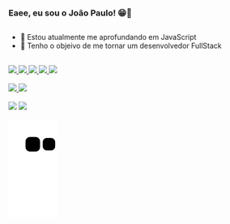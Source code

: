 ### Eaee, eu sou o João Paulo! 😁👋
##
- 🌱 Estou atualmente me aprofundando em JavaScript
- 👯 Tenho o objeivo de me tornar um desenvolvedor FullStack
##
<link rel="stylesheet" href="https://cdn.jsdelivr.net/gh/devicons/devicon@v2.15.1/devicon.min.css">
<a href="https://github.com/rochajpp">
  <div>
    <img width="40px" src="https://cdn.jsdelivr.net/gh/devicons/devicon/icons/c/c-original.svg" />
    <img width="40px" src="https://cdn.jsdelivr.net/gh/devicons/devicon/icons/cplusplus/cplusplus-original.svg" />
    <img width="40px" src="https://cdn.jsdelivr.net/gh/devicons/devicon/icons/css3/css3-original.svg" />
    <img width="40px" src="https://cdn.jsdelivr.net/gh/devicons/devicon/icons/html5/html5-original.svg" />
    <img width="40px" src="https://cdn.jsdelivr.net/gh/devicons/devicon/icons/python/python-original.svg" />
  </div>
</a>

<br>

<a href="https://github.com/rochajpp">
  <div>
    <img height="180px" src="https://github-readme-stats.vercel.app/api?username=rochajpp&show_icons=true&theme=tokyonight"/>
    <img src="https://github-readme-stats.vercel.app/api/top-langs/?username=rochajpp&layout=compact&theme=tokyonight"/>
  </div>
</a>

<br>

<div>
  <a href="https://www.linkedin.com/in/jo%C3%A3o-paulo-medeiros-rocha-75445820b/"><img src="https://img.shields.io/badge/LinkedIn-0077B5?style=for-the-badge&logo=linkedin&logoColor=white"></a>
  <a href="mailto:joao.rochap03@gmail.com"><img src="https://img.shields.io/badge/Gmail-D14836?style=for-the-badge&logo=gmail&logoColor=white"></a>
</div>

<br>

<div>
  <img align="center" src="https://github.com/rochajpp/rochajpp/blob/output/github-contribution-grid-snake.svg">
</div

